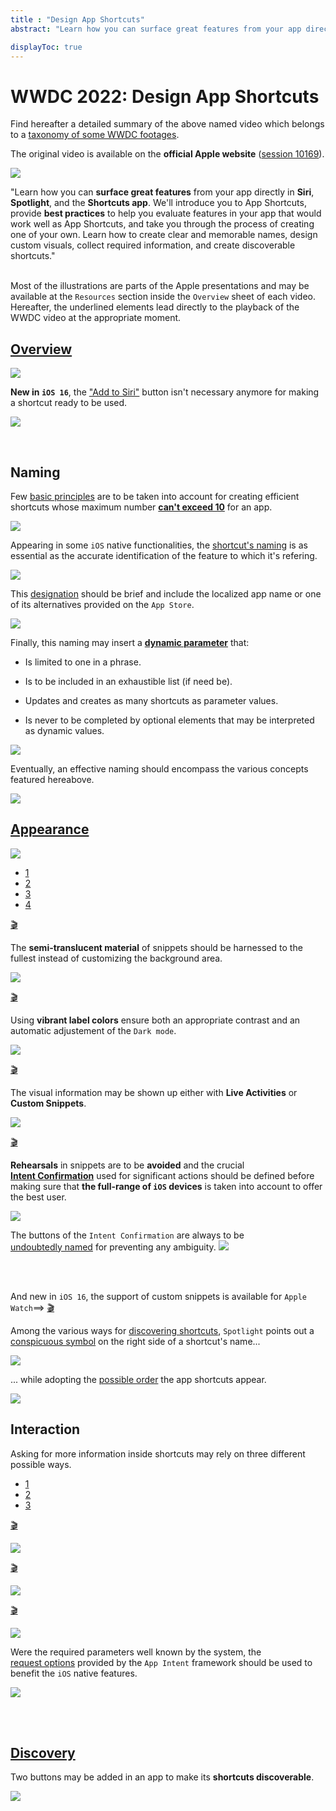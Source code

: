 ```yaml
---
title : "Design App Shortcuts"
abstract: "Learn how you can surface great features from your app directly in Siri, Spotlight, and the Shortcuts app."

displayToc: true
---
```


# WWDC 2022: Design App Shortcuts
Find hereafter a detailed summary of the above named video which belongs to a [taxonomy&nbsp;of&nbsp;some&nbsp;WWDC&nbsp;footages](../../).

The original video is available on the **official Apple website** ([session&nbsp;10169](https://developer.apple.com/videos/play/wwdc2022//10169/)).

![](../../../../../images/iOSdev/wwdc22-10169.png)

"Learn how you can **surface great features** from your app directly in **Siri**, **Spotlight**, and the **Shortcuts app**. We'll introduce you to App Shortcuts, provide **best practices** to help you evaluate features in your app that would work well as App Shortcuts, and take you through the process of creating one of your own. Learn how to create clear and memorable names, design custom visuals, collect required information, and create discoverable shortcuts."

</br>Most of the illustrations are parts of the Apple presentations and may be available at the `Resources` section inside the `Overview` sheet of each video.
</br>Hereafter, the underlined elements lead directly to the playback of the WWDC video at the appropriate moment.
</br>

## [Overview](https://developer.apple.com/videos/play/wwdc2022/10169/?time=56)
![](../../../../../images/iOSdev/wwdc22-10169-Overview_1.png)

**New in `iOS 16`**, the ["Add&nbsp;to&nbsp;Siri"](https://developer.apple.com/videos/play/wwdc2022/10169/?time=95) button isn't necessary anymore for making a shortcut ready to be used.

![](../../../../../images/iOSdev/wwdc22-10169-Overview_2.png)

</br>

## Naming
Few [basic&nbsp;principles](https://developer.apple.com/videos/play/wwdc2022/10169/?time=153) are to be taken into account for creating efficient shortcuts whose maximum number **[can't&nbsp;exceed&nbsp;10](https://developer.apple.com/videos/play/wwdc2022/10169/?time=252)** for an app.

![](../../../../../images/iOSdev/wwdc22-10169-Naming_1.png)

Appearing in some `iOS` native functionalities, the [shortcut's&nbsp;naming](https://developer.apple.com/videos/play/wwdc2022/10169/?time=267) is as essential as the accurate identification of the feature to which it's refering.

![](../../../../../images/iOSdev/wwdc22-10169-Naming_2.png)

This [designation](https://developer.apple.com/videos/play/wwdc2022/10169/?time=289) should be brief and include the localized app name or one of its alternatives provided on the `App Store`.

![](../../../../../images/iOSdev/wwdc22-10169-Naming_3.png)

Finally, this naming may insert a **[dynamic&nbsp;parameter](https://developer.apple.com/videos/play/wwdc2022/10169/?time=412)** that:
- Is limited to one in a phrase.

- Is to be included in an exhaustible list (if need be).

- Updates and creates as many shortcuts as parameter values.

- Is never to be completed by optional elements that may be interpreted as dynamic values.

![](../../../../../images/iOSdev/wwdc22-10169-Naming_4.png)

Eventually, an effective naming should encompass the various concepts featured hereabove.

![](../../../../../images/iOSdev/wwdc22-10169-Naming_5.png)

## [Appearance](https://developer.apple.com/videos/play/wwdc2022/10169/?time=604)
![](../../../../../images/iOSdev/wwdc22-10169-Appearance_1.png)
<ul class="nav nav-tabs" role="tablist">
    <li class="nav-item" role="presentation">
        <a class="nav-link active"
           data-bs-toggle="tab" 
           href="#DesignShortcutsAppearance1"
           id="DesignShortcutsAppearance1_tab"
           role="tab" 
           aria-selected="true">1</a>
    </li>
    <li class="nav-item" role="presentation">
        <a class="nav-link"
           data-bs-toggle="tab" 
           href="#DesignShortcutsAppearance2"
           id="DesignShortcutsAppearance2_tab"
           role="tab" 
           aria-selected="false">2</a>
    </li>
    <li class="nav-item" role="presentation">
        <a class="nav-link"
           data-bs-toggle="tab" 
           href="#DesignShortcutsAppearance3"
           id="DesignShortcutsAppearance3_tab"
           role="tab" 
           aria-selected="false">3</a>
    </li>
    <li class="nav-item" role="presentation">
        <a class="nav-link"
           data-bs-toggle="tab" 
           href="#DesignShortcutsAppearance4"
           id="DesignShortcutsAppearance4_tab"
           role="tab" 
           aria-selected="false">4</a>
    </li>
    </ul>

<div class="tab-content">
<div class="tab-pane show active" id="DesignShortcutsAppearance1" role="tabpanel">

<a alt="Click to playback the footage at the appropriate moment." href="https://developer.apple.com/videos/play/wwdc2022/10169/?time=621">🎬</a>

The **semi-translucent material** of snippets should be harnessed to the fullest instead of customizing the background area.

![](../../../../../images/iOSdev/wwdc22-10169-Appearance_2.png)
</div>

<div class="tab-pane" id="DesignShortcutsAppearance2" role="tabpanel">

<a alt="Click to playback the footage at the appropriate moment." href="https://developer.apple.com/videos/play/wwdc2022/10169/?time=639">🎬</a>

Using **vibrant label colors** ensure both an appropriate contrast and an automatic adjustement of the `Dark mode`.

![](../../../../../images/iOSdev/wwdc22-10169-Appearance_3.png)
</div>

<div class="tab-pane" id="DesignShortcutsAppearance3" role="tabpanel">

<a alt="Click to playback the footage at the appropriate moment." href="https://developer.apple.com/videos/play/wwdc2022/10169/?time=650">🎬</a>

The visual information may be shown up either with **Live Activities** or **Custom Snippets**.

![](../../../../../images/iOSdev/wwdc22-10169-Appearance_4.png)
</div>

<div class="tab-pane" id="DesignShortcutsAppearance4" role="tabpanel">

<a alt="Click to playback the footage at the appropriate moment." href="https://developer.apple.com/videos/play/wwdc2022/10169/?time=686">🎬</a>

**Rehearsals** in snippets are to be **avoided** and the crucial **[Intent&nbsp;Confirmation](https://developer.apple.com/videos/play/wwdc2022/10169/?time=1057)** used for significant actions should be defined before making sure that **the full-range of `iOS` devices** is taken into account to offer the best user.

![](../../../../../images/iOSdev/wwdc22-10169-Appearance_5.png)

The buttons of the `Intent Confirmation` are always to be [undoubtedly&nbsp;named](https://developer.apple.com/videos/play/wwdc2022/10169/?time=1088) for preventing any ambiguity.
![](../../../../../images/iOSdev/wwdc22-10169-Appearance_6.png)
</div>
</div>
</br></br>

And new in `iOS 16`, the support of custom snippets is available for `Apple Watch`⟹&nbsp;<a alt="Click to playback the footage at the appropriate time" href="https://developer.apple.com/videos/play/wwdc2022/10169/?time=746">🎬</a>

Among the various ways for [discovering&nbsp;shortcuts](https://developer.apple.com/videos/play/wwdc2022/10169/?time=788), `Spotlight` points out a [conspicuous&nbsp;symbol](https://developer.apple.com/videos/play/wwdc2022/10169/?time=827) on the right side of a shortcut's name...

![](../../../../../images/iOSdev/wwdc22-10169-Appearance_7.png)

...  while adopting the [possible&nbsp;order](https://developer.apple.com/videos/play/wwdc2022/10169/?time=841) the app shortcuts appear.

![](../../../../../images/iOSdev/wwdc22-10169-Appearance_8.png)
</br>

## Interaction
Asking for more information inside shortcuts may rely on three different possible ways.
<ul class="nav nav-tabs" role="tablist">
    <li class="nav-item" role="presentation">
        <a class="nav-link active"
           data-bs-toggle="tab" 
           href="#DesignShortcutsAskInfo1"
           id="DesignShortcutsAskInfo1_tab"
           role="tab" 
           aria-selected="true">1</a>
    </li>
    <li class="nav-item" role="presentation">
        <a class="nav-link"
           data-bs-toggle="tab" 
           href="#DesignShortcutsAskInfo2"
           id="DesignShortcutsAskInfo2_tab"
           role="tab" 
           aria-selected="false">2</a>
    </li>
    <li class="nav-item" role="presentation">
        <a class="nav-link"
           data-bs-toggle="tab" 
           href="#DesignShortcutsAskInfo3"
           id="DesignShortcutsAskInfo3_tab"
           role="tab" 
           aria-selected="false">3</a>
    </li>
    </ul>

<div class="tab-content">
<div class="tab-pane show active" id="DesignShortcutsAskInfo1" role="tabpanel">

<a alt="Click to playback the footage at the appropriate moment." href="https://developer.apple.com/videos/play/wwdc2022/10169/?time=926">🎬</a>

![](../../../../../images/iOSdev/wwdc22-10169-Interaction_1.png)
</div>

<div class="tab-pane" id="DesignShortcutsAskInfo2" role="tabpanel">

<a alt="Click to playback the footage at the appropriate moment." href="https://developer.apple.com/videos/play/wwdc2022/10169/?time=973">🎬</a>

![](../../../../../images/iOSdev/wwdc22-10169-Interaction_2.png)
</div>

<div class="tab-pane" id="DesignShortcutsAskInfo3" role="tabpanel">

<a alt="Click to playback the footage at the appropriate moment." href="https://developer.apple.com/videos/play/wwdc2022/10169/?time=1000">🎬</a>

![](../../../../../images/iOSdev/wwdc22-10169-Interaction_3.png)

Were the required parameters well known by the system, the [request&nbsp;options](https://developer.apple.com/videos/play/wwdc2022/10169/?time=1025) provided by the `App Intent` framework should be used to benefit the `iOS` native features.

![](../../../../../images/iOSdev/wwdc22-10169-Interaction_4.png)
</div>
</div>
</br></br>

## [Discovery](https://developer.apple.com/videos/play/wwdc2022/10169/?time=1128)
Two buttons may be added in an app to make its **shortcuts discoverable**.

![](../../../../../images/iOSdev/wwdc22-10169-Discovery.png)